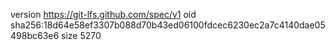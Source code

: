 version https://git-lfs.github.com/spec/v1
oid sha256:18d64e58ef3307b088d70b43ed06100fdcec6230ec2a7c4140dae05498bc63e6
size 5270
